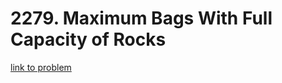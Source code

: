 # 2279. Maximum Bags With Full Capacity of Rocks

[link to problem](https://leetcode.com/problems/maximum-bags-with-full-capacity-of-rocks/)
